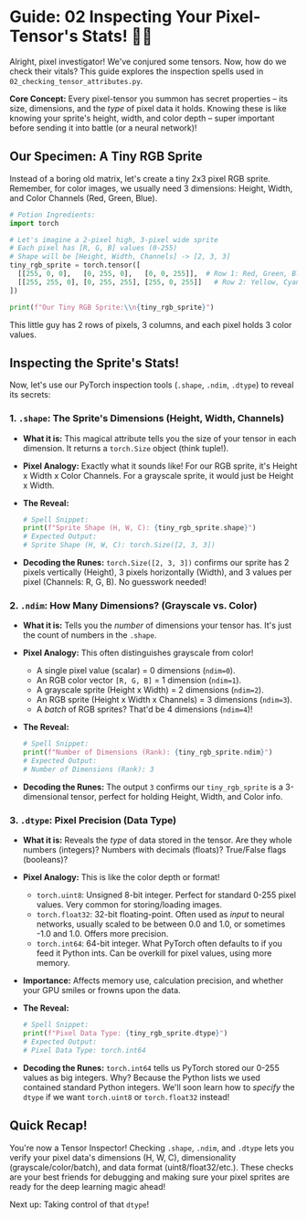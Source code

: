 # Guide: 02 Inspecting Your Pixel-Tensor's Stats! 🕵️‍♀️

Alright, pixel investigator! We've conjured some tensors. Now, how do we check their vitals? This guide explores the inspection spells used in `02_checking_tensor_attributes.py`.

**Core Concept:** Every pixel-tensor you summon has secret properties – its size, dimensions, and the _type_ of pixel data it holds. Knowing these is like knowing your sprite's height, width, and color depth – super important before sending it into battle (or a neural network)!

## Our Specimen: A Tiny RGB Sprite

Instead of a boring old matrix, let's create a tiny 2x3 pixel RGB sprite. Remember, for color images, we usually need 3 dimensions: Height, Width, and Color Channels (Red, Green, Blue).

```python
# Potion Ingredients:
import torch

# Let's imagine a 2-pixel high, 3-pixel wide sprite
# Each pixel has [R, G, B] values (0-255)
# Shape will be [Height, Width, Channels] -> [2, 3, 3]
tiny_rgb_sprite = torch.tensor([
  [[255, 0, 0],   [0, 255, 0],   [0, 0, 255]],  # Row 1: Red, Green, Blue pixels
  [[255, 255, 0], [0, 255, 255], [255, 0, 255]]   # Row 2: Yellow, Cyan, Magenta pixels
])

print(f"Our Tiny RGB Sprite:\\n{tiny_rgb_sprite}")
```

This little guy has 2 rows of pixels, 3 columns, and each pixel holds 3 color values.

## Inspecting the Sprite's Stats!

Now, let's use our PyTorch inspection tools (`.shape`, `.ndim`, `.dtype`) to reveal its secrets:

### 1. `.shape`: The Sprite's Dimensions (Height, Width, Channels)

- **What it is:** This magical attribute tells you the size of your tensor in each dimension. It returns a `torch.Size` object (think tuple!).
- **Pixel Analogy:** Exactly what it sounds like! For our RGB sprite, it's Height x Width x Color Channels. For a grayscale sprite, it would just be Height x Width.
- **The Reveal:**

  ```python
  # Spell Snippet:
  print(f"Sprite Shape (H, W, C): {tiny_rgb_sprite.shape}")
  # Expected Output:
  # Sprite Shape (H, W, C): torch.Size([2, 3, 3])
  ```

- **Decoding the Runes:** `torch.Size([2, 3, 3])` confirms our sprite has 2 pixels vertically (Height), 3 pixels horizontally (Width), and 3 values per pixel (Channels: R, G, B). No guesswork needed!

### 2. `.ndim`: How Many Dimensions? (Grayscale vs. Color)

- **What it is:** Tells you the _number_ of dimensions your tensor has. It's just the count of numbers in the `.shape`.
- **Pixel Analogy:** This often distinguishes grayscale from color!
  - A single pixel value (scalar) = 0 dimensions (`ndim=0`).
  - An RGB color vector `[R, G, B]` = 1 dimension (`ndim=1`).
  - A grayscale sprite (Height x Width) = 2 dimensions (`ndim=2`).
  - An RGB sprite (Height x Width x Channels) = 3 dimensions (`ndim=3`).
  - A _batch_ of RGB sprites? That'd be 4 dimensions (`ndim=4`)!
- **The Reveal:**

  ```python
  # Spell Snippet:
  print(f"Number of Dimensions (Rank): {tiny_rgb_sprite.ndim}")
  # Expected Output:
  # Number of Dimensions (Rank): 3
  ```

- **Decoding the Runes:** The output `3` confirms our `tiny_rgb_sprite` is a 3-dimensional tensor, perfect for holding Height, Width, and Color info.

### 3. `.dtype`: Pixel Precision (Data Type)

- **What it is:** Reveals the _type_ of data stored in the tensor. Are they whole numbers (integers)? Numbers with decimals (floats)? True/False flags (booleans)?
- **Pixel Analogy:** This is like the color depth or format!
  - `torch.uint8`: Unsigned 8-bit integer. Perfect for standard 0-255 pixel values. Very common for storing/loading images.
  - `torch.float32`: 32-bit floating-point. Often used as _input_ to neural networks, usually scaled to be between 0.0 and 1.0, or sometimes -1.0 and 1.0. Offers more precision.
  - `torch.int64`: 64-bit integer. What PyTorch often defaults to if you feed it Python ints. Can be overkill for pixel values, using more memory.
- **Importance:** Affects memory use, calculation precision, and whether your GPU smiles or frowns upon the data.
- **The Reveal:**

  ```python
  # Spell Snippet:
  print(f"Pixel Data Type: {tiny_rgb_sprite.dtype}")
  # Expected Output:
  # Pixel Data Type: torch.int64
  ```

- **Decoding the Runes:** `torch.int64` tells us PyTorch stored our 0-255 values as big integers. Why? Because the Python lists we used contained standard Python integers. We'll soon learn how to _specify_ the `dtype` if we want `torch.uint8` or `torch.float32` instead!

## Quick Recap!

You're now a Tensor Inspector! Checking `.shape`, `.ndim`, and `.dtype` lets you verify your pixel data's dimensions (H, W, C), dimensionality (grayscale/color/batch), and data format (uint8/float32/etc.). These checks are your best friends for debugging and making sure your pixel sprites are ready for the deep learning magic ahead!

Next up: Taking control of that `dtype`!
